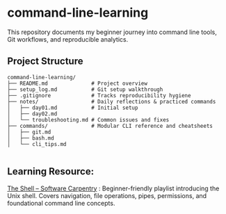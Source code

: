 # command-line-learning

This repository documents my beginner journey into command line tools, Git workflows, and reproducible analytics.

## Project Structure

```         
command-line-learning/
├── README.md              # Project overview
├── setup_log.md           # Git setup walkthrough
├── .gitignore             # Tracks reproducibility hygiene
├── notes/                 # Daily reflections & practiced commands
│   ├── day01.md           # Initial setup
│   ├── day02.md           
│   └── troubleshooting.md # Common issues and fixes
├── commands/              # Modular CLI reference and cheatsheets
│   ├── git.md             
│   ├── bash.md            
│   └── cli_tips.md   
  
```

## Learning Resource:

[The Shell – Software Carpentry](https://www.youtube.com/watch?v=U3iNcBtycaQ&list=PLA86D04D6E0BFD2E0) : Beginner-friendly playlist introducing the Unix shell. Covers navigation, file operations, pipes, permissions, and foundational command line concepts.
